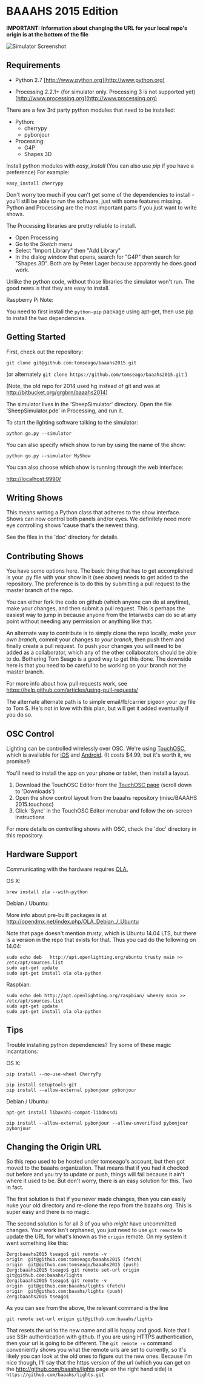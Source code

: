 BAAAHS 2015 Edition
===================

**IMPORTANT: Information about changing the URL for your local repo's origin is at the bottom of the file**

![Simulator Screenshot](https://raw.githubusercontent.com/tomseago/baaahs2015/master/data/SheepSimulator.png)

## Requirements

* Python 2.7
  [http://www.python.org](http://www.python.org)

* Processing 2.2.1+ (for simulator only. Processing 3 is not supported yet)
  [http://www.processing.org](http://www.processing.org)

There are a few 3rd party python modules that need to be installed:

  * Python:
    * cherrypy
    * pybonjour
  * Processing:
    * G4P
    * Shapes 3D

Install python modules with *easy_install* (You can also use *pip* if you have a preference)  For example:

    easy_install cherrypy

Don't worry too much if you can't get some of the dependencies to install - you'll still be able to run the software, just with some features missing.  Python and Processing are the most important parts if you just want to write shows.

The Processing libraries are pretty reliable to install.

  * Open Processing
  * Go to the *Sketch* menu
  * Select "Import Library" then "Add Library"
  * In the dialog window that opens, search for "G4P" then search for "Shapes 3D". Both are by Peter Lager because apparently he does good work.

Unlike the python code, without those libraries the simulator won't run. The good news is that they are easy to install.

Raspberry Pi Note:

You need to first install the `python-pip` package using apt-get, then use
pip to install the two dependencies.

## Getting Started

First, check out the repository:

    git clone git@github.com:tomseago/baaahs2015.git

(or alternately `git clone https://github.com/tomseago/baaahs2015.git` )

(Note, the old repo for 2014 used hg instead of git and was at http://bitbucket.org/grgbrn/baaahs2014)

The simulator lives in the 'SheepSimulator' directory.  Open the file 'SheepSimulator.pde' in Processing, and run it.

To start the lighting software talking to the simulator:

	python go.py --simulator

You can also specify which show to run by using the name of the show:

    python go.py --simulator MyShow

You can also choose which show is running through the web interface:

[http://localhost:9990/](http://localhost:9990/)

## Writing Shows

This means writing a Python class that adheres to the show interface. Shows can now control both
panels and/or eyes. We definitely need more eye controlling shows 'cause that's the newest thing.

See the files in the 'doc' directory for details.

## Contributing Shows

You have some options here. The basic thing that has to get accomplished is your .py file with your show in it
(see above) needs to get added to the repository. The preference is to do this by submitting a pull request to
the master branch of the repo.

You can either fork the code on github (which anyone can do at anytime), make your changes, and then submit
a pull request. This is perhaps the easiest way to jump in because anyone from the Intarwebs can do so at
any point without needing any permission or anything like that.

An alternate way to contribute is to simply clone the repo locally, *make your own branch*, commit your changes *to 
your branch*, then push them and finally create a pull request. To push your changes you will need to be
added as a collaborator, which any of the other collaborators should be able to do. Bothering Tom Seago is a good
way to get this done.  The downside here is that you need to be careful to be working on your branch not
the master branch.

For more info about how pull requests work, see https://help.github.com/articles/using-pull-requests/

The alternate alternate path is to simple email/fb/carrier pigeon your .py file to Tom S. He's not in love 
with this plan, but will get it added eventually if you do so.

## OSC Control

Lighting can be controlled wirelessly over OSC. We're using [TouchOSC](http://hexler.net/software/touchosc), which is available for [iOS](https://itunes.apple.com/app/touchosc/id288120394) and [Android](https://play.google.com/store/apps/details?id=net.hexler.touchosc_a).  (It costs $4.99, but it's worth it, we promise!)

You'll need to install the app on your phone or tablet, then install a layout.

1. Download the TouchOSC Editor from the [TouchOSC page](http://hexler.net/software/touchosc) (scroll down to 'Downloads') 
2. Open the show control layout from the baaahs repository (misc/BAAAHS 2015.touchosc)
3. Click 'Sync' in the TouchOSC Editor menubar and follow the on-screen instructions
	
For more details on controlling shows with OSC, check the 'doc' directory in this repository.

## Hardware Support

Communicating with the hardware requires [OLA.](http://www.opendmx.net)

OS X:

    brew install ola --with-python

Debian / Ubuntu:

More info about pre-built packages is at http://opendmx.net/index.php/OLA_Debian_/_Ubuntu

Note that page doesn't mention *trusty*, which is Ubuntu 14.04 LTS, but
there is a version in the repo that exists for that. Thus you cad
do the following on 14.04:

    sudo echo deb   http://apt.openlighting.org/ubuntu trusty main >> /etc/apt/sources.list
    sudo apt-get update 
    sudo apt-get install ola ola-python 

Raspbian:

    sudo echo deb http://apt.openlighting.org/raspbian/ wheezy main >> /etc/apt/sources.list
    sudo apt-get update
    sudo apt-get install ola ola-python

## Tips

Trouble installing python dependencies?  Try some of these magic incantations:

OS X:

    pip install --no-use-wheel CherryPy

    pip install setuptools-git
    pip install --allow-external pybonjour pybonjour

Debian / Ubuntu:

    apt-get install libavahi-compat-libdnssd1

    pip install --allow-external pybonjour --allow-unverified pybonjour pybonjour



## Changing the Origin URL

So this repo used to be hosted under tomseago's account, but then got moved to the baaahs organization. That means that if you had it checked out before and you try to update or push, things will fail because it ain't where it used to be.  But don't worry, there is an easy solution for this.  Two in fact.

The first solution is that if you never made changes, then you can easily nuke your old directory and re-clone the repo from the baaahs org. This is super easy and there is no magic.

The second solution is for all 3 of you who _might_ have uncommitted changes. Your work isn't orphaned, you just need to use `git remote` to update the URL for what's known as the `origin` remote. On my system it went something like this:

    Zerg:baaahs2015 tseago$ git remote -v
    origin  git@github.com:tomseago/baaahs2015 (fetch)
    origin  git@github.com:tomseago/baaahs2015 (push)
    Zerg:baaahs2015 tseago$ git remote set-url origin git@github.com:baaahs/lights
    Zerg:baaahs2015 tseago$ git remote -v
    origin  git@github.com:baaahs/lights (fetch)
    origin  git@github.com:baaahs/lights (push)
    Zerg:baaahs2015 tseago$

As you can see from the above, the relevant command is the line

    git remote set-url origin git@github.com:baaahs/lights

That resets the url to the new name and all is happy and good. Note that I use SSH authentication with github. If you are using HTTPS authentication, then your url is going to be different. The `git remote -v` command conveniently shows you what the remote urls are set to currently, so it's likely you can look at the old ones to figure out the new ones. Because I'm nice though, I'll say that the https version of the url (which you can get on the http://github.com/baaahs/lights page on the right hand side) is `https://github.com/baaahs/lights.git`
